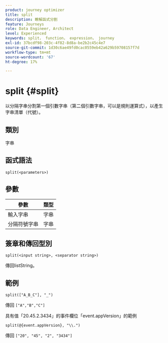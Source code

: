 ```yaml
---
product: journey optimizer
title: split
description: 瞭解函式分割
feature: Journeys
role: Data Engineer, Architect
level: Experienced
keywords: split， function， expression， journey
exl-id: 37bcdf98-203c-4f82-8d8a-be2b2c45c4e7
source-git-commit: 1d30c6ae49fd0cac0559eb42a629b59708157f7d
workflow-type: tm+mt
source-wordcount: '67'
ht-degree: 17%

---
```


# split {#split}

以分隔字串分割第一個引數字串（第二個引數字串，可以是規則運算式），以產生字串清單（代號）。

## 類別

字串

## 函式語法

`split(<parameters>)`

## 參數

| 參數 | 類型 |
|-----------|------------------|
| 輸入字串 | 字串 |
| 分隔符號字串 | 字串 |

## 簽章和傳回型別

`split(<input string>, <separator string>)`

傳回listString。

## 範例

`split(["A_B_C"], "_")`

傳回 `["A","B","C"]`

具有值「20.45.2.3434」的事件欄位「event.appVersion」的範例

`split(@{event.appVersion}, "\\.")`

傳回 `["20", "45", "2", "3434"]`
